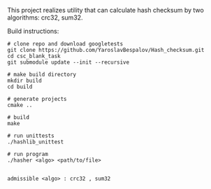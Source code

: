 This project realizes utility that can calculate hash checksum by two algorithms: crc32, sum32.

Build instructions:
```
# clone repo and download googletests
git clone https://github.com/YaroslavBespalov/Hash_checksum.git
cd csc_blank_task
git submodule update --init --recursive

# make build directory
mkdir build
cd build

# generate projects
cmake ..

# build
make

# run unittests
./hashlib_unittest

# run program
./hasher <algo> <path/to/file>


admissible <algo> : crc32 , sum32
```

